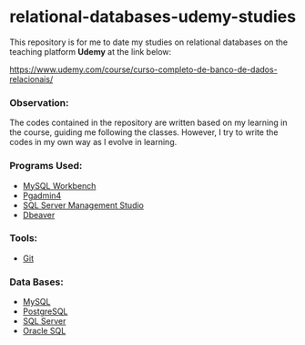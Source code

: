 # relational-databases-udemy-studies

This repository is for me to date my studies on relational databases on the teaching platform **Udemy** at the link below:

https://www.udemy.com/course/curso-completo-de-banco-de-dados-relacionais/

### Observation:

The codes contained in the repository are written based on my learning in the course, guiding me following the classes. However, I try to write the codes in my own way as I evolve in learning.

###  Programs Used:

- [MySQL Workbench](https://www.mysql.com/products/workbench/)
- [Pgadmin4](https://www.pgadmin.org/)
- [SQL Server Management Studio](https://docs.microsoft.com/pt-br/sql/ssms/download-sql-server-management-studio-ssms?view=sql-server-ver15)
- [Dbeaver](https://dbeaver.io/)

### Tools:

- [Git](https://git-scm.com/)

### Data Bases:

- [MySQL](https://www.mysql.com/)
- [PostgreSQL](https://www.postgresql.org/)
- [SQL Server](https://www.microsoft.com/en-us/sql-server/sql-server-downloads)
- [Oracle SQL](https://www.oracle.com/br/database/technologies/appdev/sql.html)

